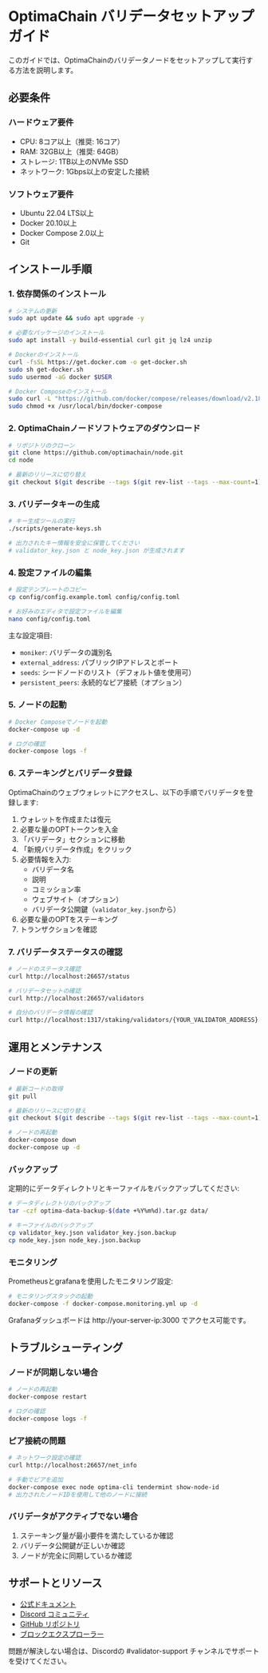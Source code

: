 # OptimaChain バリデータセットアップガイド

このガイドでは、OptimaChainのバリデータノードをセットアップして実行する方法を説明します。

## 必要条件

### ハードウェア要件
- CPU: 8コア以上（推奨: 16コア）
- RAM: 32GB以上（推奨: 64GB）
- ストレージ: 1TB以上のNVMe SSD
- ネットワーク: 1Gbps以上の安定した接続

### ソフトウェア要件
- Ubuntu 22.04 LTS以上
- Docker 20.10以上
- Docker Compose 2.0以上
- Git

## インストール手順

### 1. 依存関係のインストール

```bash
# システムの更新
sudo apt update && sudo apt upgrade -y

# 必要なパッケージのインストール
sudo apt install -y build-essential curl git jq lz4 unzip

# Dockerのインストール
curl -fsSL https://get.docker.com -o get-docker.sh
sudo sh get-docker.sh
sudo usermod -aG docker $USER

# Docker Composeのインストール
sudo curl -L "https://github.com/docker/compose/releases/download/v2.18.1/docker-compose-$(uname -s)-$(uname -m)" -o /usr/local/bin/docker-compose
sudo chmod +x /usr/local/bin/docker-compose
```

### 2. OptimaChainノードソフトウェアのダウンロード

```bash
# リポジトリのクローン
git clone https://github.com/optimachain/node.git
cd node

# 最新のリリースに切り替え
git checkout $(git describe --tags $(git rev-list --tags --max-count=1))
```

### 3. バリデータキーの生成

```bash
# キー生成ツールの実行
./scripts/generate-keys.sh

# 出力されたキー情報を安全に保管してください
# validator_key.json と node_key.json が生成されます
```

### 4. 設定ファイルの編集

```bash
# 設定テンプレートのコピー
cp config/config.example.toml config/config.toml

# お好みのエディタで設定ファイルを編集
nano config/config.toml
```

主な設定項目:
- `moniker`: バリデータの識別名
- `external_address`: パブリックIPアドレスとポート
- `seeds`: シードノードのリスト（デフォルト値を使用可）
- `persistent_peers`: 永続的なピア接続（オプション）

### 5. ノードの起動

```bash
# Docker Composeでノードを起動
docker-compose up -d

# ログの確認
docker-compose logs -f
```

### 6. ステーキングとバリデータ登録

OptimaChainのウェブウォレットにアクセスし、以下の手順でバリデータを登録します:

1. ウォレットを作成または復元
2. 必要な量のOPTトークンを入金
3. 「バリデータ」セクションに移動
4. 「新規バリデータ作成」をクリック
5. 必要情報を入力:
   - バリデータ名
   - 説明
   - コミッション率
   - ウェブサイト（オプション）
   - バリデータ公開鍵（`validator_key.json`から）
6. 必要な量のOPTをステーキング
7. トランザクションを確認

### 7. バリデータステータスの確認

```bash
# ノードのステータス確認
curl http://localhost:26657/status

# バリデータセットの確認
curl http://localhost:26657/validators

# 自分のバリデータ情報の確認
curl http://localhost:1317/staking/validators/{YOUR_VALIDATOR_ADDRESS}
```

## 運用とメンテナンス

### ノードの更新

```bash
# 最新コードの取得
git pull

# 最新のリリースに切り替え
git checkout $(git describe --tags $(git rev-list --tags --max-count=1))

# ノードの再起動
docker-compose down
docker-compose up -d
```

### バックアップ

定期的にデータディレクトリとキーファイルをバックアップしてください:

```bash
# データディレクトリのバックアップ
tar -czf optima-data-backup-$(date +%Y%m%d).tar.gz data/

# キーファイルのバックアップ
cp validator_key.json validator_key.json.backup
cp node_key.json node_key.json.backup
```

### モニタリング

Prometheusとgrafanaを使用したモニタリング設定:

```bash
# モニタリングスタックの起動
docker-compose -f docker-compose.monitoring.yml up -d
```

Grafanaダッシュボードは http://your-server-ip:3000 でアクセス可能です。

## トラブルシューティング

### ノードが同期しない場合

```bash
# ノードの再起動
docker-compose restart

# ログの確認
docker-compose logs -f
```

### ピア接続の問題

```bash
# ネットワーク設定の確認
curl http://localhost:26657/net_info

# 手動でピアを追加
docker-compose exec node optima-cli tendermint show-node-id
# 出力されたノードIDを使用して他のノードに接続
```

### バリデータがアクティブでない場合

1. ステーキング量が最小要件を満たしているか確認
2. バリデータ公開鍵が正しいか確認
3. ノードが完全に同期しているか確認

## サポートとリソース

- [公式ドキュメント](https://docs.optimachain.network)
- [Discord コミュニティ](https://discord.gg/optimachain)
- [GitHub リポジトリ](https://github.com/optimachain)
- [ブロックエクスプローラー](https://explorer.optimachain.network)

問題が解決しない場合は、Discordの #validator-support チャンネルでサポートを受けてください。